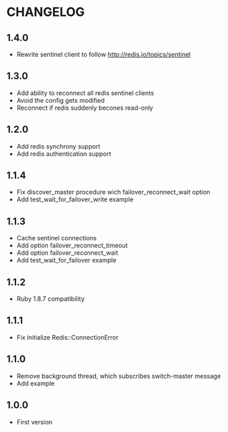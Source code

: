 # CHANGELOG

## 1.4.0

* Rewrite sentinel client to follow http://redis.io/topics/sentinel

## 1.3.0

* Add ability to reconnect all redis sentinel clients
* Avoid the config gets modified
* Reconnect if redis suddenly becones read-only

## 1.2.0

* Add redis synchrony support
* Add redis authentication support

## 1.1.4

* Fix discover_master procedure wich failover_reconnect_wait option
* Add test_wait_for_failover_write example

## 1.1.3

* Cache sentinel connections
* Add option failover_reconnect_timeout
* Add option failover_reconnect_wait
* Add test_wait_for_failover example

## 1.1.2

* Ruby 1.8.7 compatibility

## 1.1.1

* Fix initialize Redis::ConnectionError

## 1.1.0

* Remove background thread, which subscribes switch-master message
* Add example

## 1.0.0

* First version
